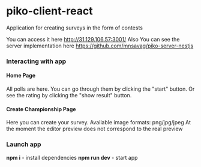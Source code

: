 # piko-client-react

Application for creating surveys in the form of contests

You can access it here http://31.129.106.57:3001/
Also You can see the server implementation here https://github.com/mnsavag/piko-server-nestjs

### Interacting with app

#### Home Page

All polls are here. You can go through them by clicking the "start" button.
Or see the rating by clicking the "show result" button.

#### Create Championship Page

Here you can create your survey. Available image formats: png/jpg/jpeg
At the moment the editor preview does not correspond to the real preview
​
### Launch app

**npm i** - install dependencies
**npm run dev** - start app

